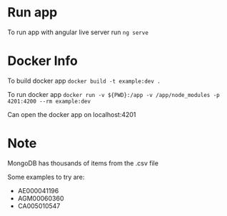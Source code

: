 # Run app
To run app with angular live server run `ng serve`

# Docker Info
To build docker app `docker build -t example:dev .`

To run docker app  `docker run -v ${PWD}:/app -v /app/node_modules -p 4201:4200 --rm example:dev`

Can open the docker app on localhost:4201

# Note
MongoDB has thousands of items from the .csv file

Some examples to try are:
- AE000041196
- AGM00060360
- CA005010547
